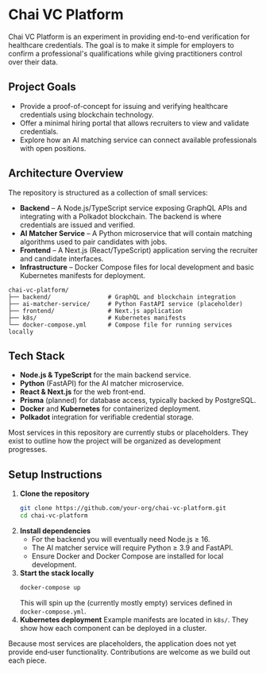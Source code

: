 # Chai VC Platform

Chai VC Platform is an experiment in providing end-to-end verification for healthcare credentials. The goal is to make it simple for employers to confirm a professional's qualifications while giving practitioners control over their data.

## Project Goals

- Provide a proof-of-concept for issuing and verifying healthcare credentials using blockchain technology.
- Offer a minimal hiring portal that allows recruiters to view and validate credentials.
- Explore how an AI matching service can connect available professionals with open positions.

## Architecture Overview

The repository is structured as a collection of small services:

- **Backend** – A Node.js/TypeScript service exposing GraphQL APIs and integrating with a Polkadot blockchain. The backend is where credentials are issued and verified.
- **AI Matcher Service** – A Python microservice that will contain matching algorithms used to pair candidates with jobs.
- **Frontend** – A Next.js (React/TypeScript) application serving the recruiter and candidate interfaces.
- **Infrastructure** – Docker Compose files for local development and basic Kubernetes manifests for deployment.

```
chai-vc-platform/
├── backend/                # GraphQL and blockchain integration
├── ai-matcher-service/     # Python FastAPI service (placeholder)
├── frontend/               # Next.js application
├── k8s/                    # Kubernetes manifests
└── docker-compose.yml      # Compose file for running services locally
```

## Tech Stack

- **Node.js & TypeScript** for the main backend service.
- **Python** (FastAPI) for the AI matcher microservice.
- **React & Next.js** for the web front‑end.
- **Prisma** (planned) for database access, typically backed by PostgreSQL.
- **Docker** and **Kubernetes** for containerized deployment.
- **Polkadot** integration for verifiable credential storage.

Most services in this repository are currently stubs or placeholders. They exist to outline how the project will be organized as development progresses.

## Setup Instructions

1. **Clone the repository**
   ```bash
   git clone https://github.com/your-org/chai-vc-platform.git
   cd chai-vc-platform
   ```
2. **Install dependencies**
   - For the backend you will eventually need Node.js ≥ 16.
   - The AI matcher service will require Python ≥ 3.9 and FastAPI.
   - Ensure Docker and Docker Compose are installed for local development.
3. **Start the stack locally**
   ```bash
   docker-compose up
   ```
   This will spin up the (currently mostly empty) services defined in `docker-compose.yml`.
4. **Kubernetes deployment**
   Example manifests are located in `k8s/`. They show how each component can be deployed in a cluster.

Because most services are placeholders, the application does not yet provide end‑user functionality. Contributions are welcome as we build out each piece.
